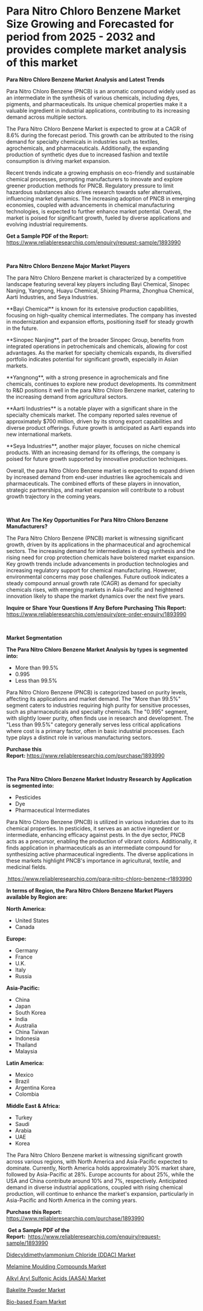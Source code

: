 <p><h1>Para Nitro Chloro Benzene Market Size Growing and Forecasted for period from 2025 - 2032 and provides complete market analysis of this market</h1></p><p><strong>Para Nitro Chloro Benzene Market Analysis and Latest Trends</strong></p>
<p><p>Para Nitro Chloro Benzene (PNCB) is an aromatic compound widely used as an intermediate in the synthesis of various chemicals, including dyes, pigments, and pharmaceuticals. Its unique chemical properties make it a valuable ingredient in industrial applications, contributing to its increasing demand across multiple sectors.</p><p>The Para Nitro Chloro Benzene Market is expected to grow at a CAGR of 8.6% during the forecast period. This growth can be attributed to the rising demand for specialty chemicals in industries such as textiles, agrochemicals, and pharmaceuticals. Additionally, the expanding production of synthetic dyes due to increased fashion and textile consumption is driving market expansion.</p><p>Recent trends indicate a growing emphasis on eco-friendly and sustainable chemical processes, prompting manufacturers to innovate and explore greener production methods for PNCB. Regulatory pressure to limit hazardous substances also drives research towards safer alternatives, influencing market dynamics. The increasing adoption of PNCB in emerging economies, coupled with advancements in chemical manufacturing technologies, is expected to further enhance market potential. Overall, the market is poised for significant growth, fueled by diverse applications and evolving industrial requirements.</p></p>
<p><strong>Get a Sample PDF of the Report:&nbsp;</strong> <a href="https://www.reliableresearchiq.com/enquiry/request-sample/1893990?utm_campaign=2199&utm_medium=2&utm_source=Github&utm_content=ia&utm_term=31012025&utm_id=para-nitro-chloro-benzene">https://www.reliableresearchiq.com/enquiry/request-sample/1893990</a></p>
<p>&nbsp;</p>
<p><strong>Para Nitro Chloro Benzene Major Market Players</strong></p>
<p><p>The para Nitro Chloro Benzene market is characterized by a competitive landscape featuring several key players including Bayi Chemical, Sinopec Nanjing, Yangnong, Huayu Chemical, Shixing Pharma, Zhonghua Chemical, Aarti Industries, and Seya Industries. </p><p>**Bayi Chemical** is known for its extensive production capabilities, focusing on high-quality chemical intermediates. The company has invested in modernization and expansion efforts, positioning itself for steady growth in the future. </p><p>**Sinopec Nanjing**, part of the broader Sinopec Group, benefits from integrated operations in petrochemicals and chemicals, allowing for cost advantages. As the market for specialty chemicals expands, its diversified portfolio indicates potential for significant growth, especially in Asian markets.</p><p>**Yangnong**, with a strong presence in agrochemicals and fine chemicals, continues to explore new product developments. Its commitment to R&D positions it well in the para Nitro Chloro Benzene market, catering to the increasing demand from agricultural sectors.</p><p>**Aarti Industries** is a notable player with a significant share in the specialty chemicals market. The company reported sales revenue of approximately $700 million, driven by its strong export capabilities and diverse product offerings. Future growth is anticipated as Aarti expands into new international markets.</p><p>**Seya Industries**, another major player, focuses on niche chemical products. With an increasing demand for its offerings, the company is poised for future growth supported by innovative production techniques.</p><p>Overall, the para Nitro Chloro Benzene market is expected to expand driven by increased demand from end-user industries like agrochemicals and pharmaceuticals. The combined efforts of these players in innovation, strategic partnerships, and market expansion will contribute to a robust growth trajectory in the coming years.</p></p>
<p>&nbsp;</p>
<p><strong>What Are The Key Opportunities For Para Nitro Chloro Benzene Manufacturers?</strong></p>
<p><p>The Para Nitro Chloro Benzene (PNCB) market is witnessing significant growth, driven by its applications in the pharmaceutical and agrochemical sectors. The increasing demand for intermediates in drug synthesis and the rising need for crop protection chemicals have bolstered market expansion. Key growth trends include advancements in production technologies and increasing regulatory support for chemical manufacturing. However, environmental concerns may pose challenges. Future outlook indicates a steady compound annual growth rate (CAGR) as demand for specialty chemicals rises, with emerging markets in Asia-Pacific and heightened innovation likely to shape the market dynamics over the next five years.</p></p>
<p><strong>Inquire or Share Your Questions If Any Before Purchasing This Report:</strong> <a href="https://www.reliableresearchiq.com/enquiry/pre-order-enquiry/1893990?utm_campaign=2199&utm_medium=2&utm_source=Github&utm_content=ia&utm_term=31012025&utm_id=para-nitro-chloro-benzene">https://www.reliableresearchiq.com/enquiry/pre-order-enquiry/1893990</a></p>
<p>&nbsp;</p>
<p><strong>Market Segmentation</strong></p>
<p><strong>The Para Nitro Chloro Benzene Market Analysis by types is segmented into:</strong></p>
<p><ul><li>More than 99.5%</li><li>0.995</li><li>Less than 99.5%</li></ul></p>
<p><p>Para Nitro Chloro Benzene (PNCB) is categorized based on purity levels, affecting its applications and market demand. The "More than 99.5%" segment caters to industries requiring high purity for sensitive processes, such as pharmaceuticals and specialty chemicals. The "0.995" segment, with slightly lower purity, often finds use in research and development. The "Less than 99.5%" category generally serves less critical applications where cost is a primary factor, often in basic industrial processes. Each type plays a distinct role in various manufacturing sectors.</p></p>
<p><strong>Purchase this Report:&nbsp;</strong><a href="https://www.reliableresearchiq.com/purchase/1893990?utm_campaign=2199&utm_medium=2&utm_source=Github&utm_content=ia&utm_term=31012025&utm_id=para-nitro-chloro-benzene">https://www.reliableresearchiq.com/purchase/1893990</a></p>
<p>&nbsp;</p>
<p><strong>The Para Nitro Chloro Benzene Market Industry Research by Application is segmented into:</strong></p>
<p><ul><li>Pesticides</li><li>Dye</li><li>Pharmaceutical Intermediates</li></ul></p>
<p><p>Para Nitro Chloro Benzene (PNCB) is utilized in various industries due to its chemical properties. In pesticides, it serves as an active ingredient or intermediate, enhancing efficacy against pests. In the dye sector, PNCB acts as a precursor, enabling the production of vibrant colors. Additionally, it finds application in pharmaceuticals as an intermediate compound for synthesizing active pharmaceutical ingredients. The diverse applications in these markets highlight PNCB's importance in agricultural, textile, and medicinal fields.</p></p>
<p><a href="https://www.reliableresearchiq.com/para-nitro-chloro-benzene-r1893990?utm_campaign=2199&utm_medium=2&utm_source=Github&utm_content=ia&utm_term=31012025&utm_id=para-nitro-chloro-benzene">&nbsp;https://www.reliableresearchiq.com/para-nitro-chloro-benzene-r1893990</a></p>
<p><strong>In terms of Region, the Para Nitro Chloro Benzene Market Players available by Region are:</strong></p>
<p>
    <p> <strong> North America: </strong>
        <ul>
            <li>United States</li>
            <li>Canada</li>
        </ul>
        </p> 
    <p> <strong> Europe: </strong>
        <ul>
            <li>Germany</li>
            <li>France</li>
            <li>U.K.</li>
            <li>Italy</li>
            <li>Russia</li>
        </ul>
        </p> 
    <p> <strong> Asia-Pacific: </strong>
        <ul>
            <li>China</li>
            <li>Japan</li>
            <li>South Korea</li>
            <li>India</li>
            <li>Australia</li>
            <li>China Taiwan</li>
            <li>Indonesia</li>
            <li>Thailand</li>
            <li>Malaysia</li>
        </ul>
        </p> 
    <p> <strong> Latin America: </strong>
        <ul>
            <li>Mexico</li>
            <li>Brazil</li>
            <li>Argentina Korea</li>
            <li>Colombia</li>
        </ul>
        </p> 
    <p> <strong> Middle East & Africa: </strong>
        <ul>
            <li>Turkey</li>
            <li>Saudi</li>
            <li>Arabia</li>
            <li>UAE</li>
            <li>Korea</li>
        </ul>
    </p>
    </p>
<p><p>The Para Nitro Chloro Benzene market is witnessing significant growth across various regions, with North America and Asia-Pacific expected to dominate. Currently, North America holds approximately 30% market share, followed by Asia-Pacific at 28%. Europe accounts for about 25%, while the USA and China contribute around 10% and 7%, respectively. Anticipated demand in diverse industrial applications, coupled with rising chemical production, will continue to enhance the market's expansion, particularly in Asia-Pacific and North America in the coming years.</p></p>
<p><strong>Purchase this Report: </strong><a href="https://www.reliableresearchiq.com/purchase/1893990?utm_campaign=2199&utm_medium=2&utm_source=Github&utm_content=ia&utm_term=31012025&utm_id=para-nitro-chloro-benzene">https://www.reliableresearchiq.com/purchase/1893990</a></p>
<p>&nbsp;<strong>Get a Sample PDF of the Report:&nbsp;&nbsp;</strong><a href="https://www.reliableresearchiq.com/enquiry/request-sample/1893990?utm_campaign=2199&utm_medium=2&utm_source=Github&utm_content=ia&utm_term=31012025&utm_id=para-nitro-chloro-benzene">https://www.reliableresearchiq.com/enquiry/request-sample/1893990</a></p>
<p><strong></strong></p>
<p><p><a href="https://www.linkedin.com/pulse/didecyldimethylammonium-chloride-ddac-market-navigating-tpxtf?utm_campaign=2199&utm_medium=2&utm_source=Github&utm_content=ia&utm_term=31012025&utm_id=para-nitro-chloro-benzene">Didecyldimethylammonium Chloride (DDAC) Market</a></p><p><a href="https://www.linkedin.com/pulse/market-forecasting-change-global-melamine-moulding-compounds-9eooc?utm_campaign=2199&utm_medium=2&utm_source=Github&utm_content=ia&utm_term=31012025&utm_id=para-nitro-chloro-benzene">Melamine Moulding Compounds Market</a></p><p><a href="https://www.linkedin.com/pulse/north-americas-alkyl-aryl-sulfonic-acids-aasa-market-size-tmobf?utm_campaign=2199&utm_medium=2&utm_source=Github&utm_content=ia&utm_term=31012025&utm_id=para-nitro-chloro-benzene">Alkyl Aryl Sulfonic Acids (AASA) Market</a></p><p><a href="https://www.linkedin.com/pulse/global-bakelite-powder-market-analysis-size-share-revenue-yltuc?utm_campaign=2199&utm_medium=2&utm_source=Github&utm_content=ia&utm_term=31012025&utm_id=para-nitro-chloro-benzene">Bakelite Powder Market</a></p><p><a href="https://www.linkedin.com/pulse/bio-based-foam-market-report-2025-2032-challenges-sales-alngc?utm_campaign=2199&utm_medium=2&utm_source=Github&utm_content=ia&utm_term=31012025&utm_id=para-nitro-chloro-benzene">Bio-based Foam Market</a></p></p>